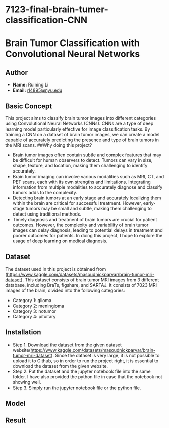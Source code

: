 # 7123-final-brain-tumer-classification-CNN
# Brain Tumor Classification with Convolutional Neural Networks

## Author
- **Name:** Ruining Li
- **Email:** rl4895@nyu.edu

## Basic Concept
This project aims to classify brain tumor images into different categories using Convolutional Neural Networks (CNNs). CNNs are a type of deep learning model particularly effective for image classification tasks. By training a CNN on a dataset of brain tumor images, we can create a model capable of accurately predicting the presence and type of brain tumors in the MRI scans.
##Why doing this project?
- Brain tumor images often contain subtle and complex features that may be difficult for human observers to detect. Tumors can vary in size, shape, texture, and location, making them challenging to identify accurately.
- Brain tumor imaging can involve various modalities such as MRI, CT, and PET scans, each with its own strengths and limitations. Integrating information from multiple modalities to accurately diagnose and classify tumors adds to the complexity.
- Detecting brain tumors at an early stage and accurately localizing them within the brain are critical for successful treatment. However, early-stage tumors may be small and subtle, making them challenging to detect using traditional methods.
- Timely diagnosis and treatment of brain tumors are crucial for patient outcomes. However, the complexity and variability of brain tumor images can delay diagnosis, leading to potential delays in treatment and poorer outcomes for patients.
In doing this project, I hope to explore the usage of deep learning on medical diagnosis.


## Dataset
The dataset used in this project is obtained from (https://www.kaggle.com/datasets/masoudnickparvar/brain-tumor-mri-dataset). This dataset consists of brain tumor MRI images from 3 different database, including BraTs, figshare, and SARTAJ. It consists of 7023 MRI images of the brain, divided into the following categories:
- Category 1: glioma 
- Category 2: meningioma
- Category 3: notumor
- Category 4: pituitary



## Installation
- Step 1.
Download the dataset from the given dataset website(https://www.kaggle.com/datasets/masoudnickparvar/brain-tumor-mri-dataset). Since the dataset is very large, it is not possible to upload it to Github, so in order to run the project right, it is essential to download the dataset from the given website.
- Step 2.
Put the dataset and the jupyter notebook file into the same folder. I have also provided the python file in case that the notebook not showing well.
- Step 3.
Simply run the jupyter notebook file or the python file.

## Model



## Result





